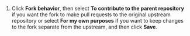 1. Click **Fork behavior**, then select **To contribute to the parent repository** if you want the fork to make pull requests to the original upstream repository or select **For my own purposes** if you want to keep changes to the fork separate from the upstream, and then click **Save**.